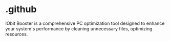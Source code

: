 # .github
IObit Booster is a comprehensive PC optimization tool designed to enhance your system's performance by cleaning unnecessary files, optimizing resources.
